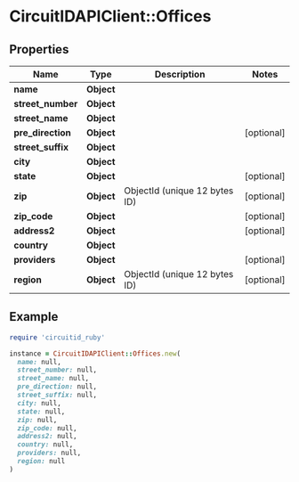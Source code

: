 # CircuitIDAPIClient::Offices

## Properties

| Name | Type | Description | Notes |
| ---- | ---- | ----------- | ----- |
| **name** | **Object** |  |  |
| **street_number** | **Object** |  |  |
| **street_name** | **Object** |  |  |
| **pre_direction** | **Object** |  | [optional] |
| **street_suffix** | **Object** |  |  |
| **city** | **Object** |  |  |
| **state** | **Object** |  | [optional] |
| **zip** | **Object** | ObjectId (unique 12 bytes ID) | [optional] |
| **zip_code** | **Object** |  | [optional] |
| **address2** | **Object** |  | [optional] |
| **country** | **Object** |  |  |
| **providers** | **Object** |  | [optional] |
| **region** | **Object** | ObjectId (unique 12 bytes ID) | [optional] |

## Example

```ruby
require 'circuitid_ruby'

instance = CircuitIDAPIClient::Offices.new(
  name: null,
  street_number: null,
  street_name: null,
  pre_direction: null,
  street_suffix: null,
  city: null,
  state: null,
  zip: null,
  zip_code: null,
  address2: null,
  country: null,
  providers: null,
  region: null
)
```

